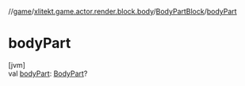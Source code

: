 //[game](../../../index.md)/[xlitekt.game.actor.render.block.body](../index.md)/[BodyPartBlock](index.md)/[bodyPart](body-part.md)

# bodyPart

[jvm]\
val [bodyPart](body-part.md): [BodyPart](../-body-part/index.md)?
